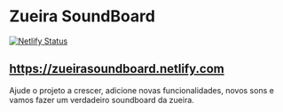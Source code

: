 # Zueira SoundBoard

[![Netlify Status](https://api.netlify.com/api/v1/badges/7cf11f49-ca08-4160-860c-daa5f3e16284/deploy-status)](https://app.netlify.com/sites/zueirasoundboard/deploys)

https://zueirasoundboard.netlify.com
 -----
 
 Ajude o projeto a crescer, adicione novas funcionalidades, novos sons e vamos fazer um verdadeiro soundboard da zueira.
